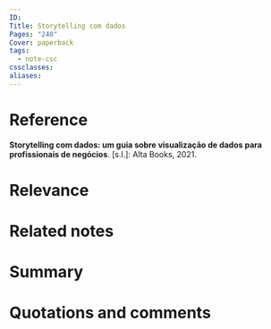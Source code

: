 ```yaml
---
ID: 
Title: Storytelling com dados
Pages: "240"
Cover: paperback
tags:
  - note-csc
cssclasses: 
aliases:
---
```

# Reference
**Storytelling com dados: um guia sobre visualização de dados para profissionais de negócios**. [s.l.]: Alta Books, 2021.
# Relevance
# Related notes
# Summary
# Quotations and comments